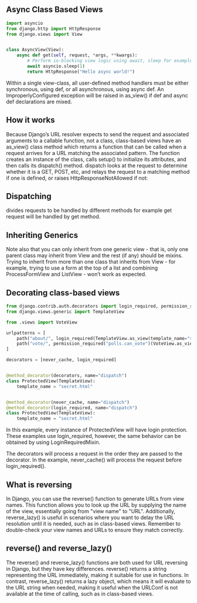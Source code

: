 ## Async Class Based Views

```python
import asyncio
from django.http import HttpResponse
from django.views import View


class AsyncView(View):
    async def get(self, request, *args, **kwargs):
        # Perform io-blocking view logic using await, sleep for example.
        await asyncio.sleep(1)
        return HttpResponse("Hello async world!")
```

Within a single view-class, all user-defined method handlers must be either synchronous, using def, or all asynchronous, using async def. An ImproperlyConfigured exception will be raised in as_view() if def and async def declarations are mixed.

## How it works

Because Django’s URL resolver expects to send the request and associated arguments to a callable function, not a class, class-based views have an as_view() class method which returns a function that can be called when a request arrives for a URL matching the associated pattern. The function creates an instance of the class, calls setup() to initialize its attributes, and then calls its dispatch() method. dispatch looks at the request to determine whether it is a GET, POST, etc, and relays the request to a matching method if one is defined, or raises HttpResponseNotAllowed if not:

## Dispatching

divides requests to be handled by different methods for example get request will be handled by get method.

## Inheriting Generics

Note also that you can only inherit from one generic view - that is, only one parent class may inherit from View and the rest (if any) should be mixins. Trying to inherit from more than one class that inherits from View - for example, trying to use a form at the top of a list and combining ProcessFormView and ListView - won’t work as expected.

## Decorating class-based views

```python
from django.contrib.auth.decorators import login_required, permission_required
from django.views.generic import TemplateView

from .views import VoteView

urlpatterns = [
    path("about/", login_required(TemplateView.as_view(template_name="secret.html"))),
    path("vote/", permission_required("polls.can_vote")(VoteView.as_view())),
]
```

```python
decorators = [never_cache, login_required]


@method_decorator(decorators, name="dispatch")
class ProtectedView(TemplateView):
    template_name = "secret.html"


@method_decorator(never_cache, name="dispatch")
@method_decorator(login_required, name="dispatch")
class ProtectedView(TemplateView):
    template_name = "secret.html"
```

In this example, every instance of ProtectedView will have login protection. These examples use login_required, however, the same behavior can be obtained by using LoginRequiredMixin.

The decorators will process a request in the order they are passed to the decorator. In the example, never_cache() will process the request before login_required().

## What is reversing 

In Django, you can use the reverse() function to generate URLs from view names. This function allows you to look up the URL by supplying the name of the view, essentially going from "view name" to "URL". Additionally, reverse_lazy() is useful in scenarios where you want to delay the URL resolution until it is needed, such as in class-based views. Remember to double-check your view names and URLs to ensure they match correctly.

## reverse() and reverse_lazy()

The reverse() and reverse_lazy() functions are both used for URL reversing in Django, but they have key differences. reverse() returns a string representing the URL immediately, making it suitable for use in functions. In contrast, reverse_lazy() returns a lazy object, which means it will evaluate to the URL string when needed, making it useful when the URLConf is not available at the time of calling, such as in class-based views.

